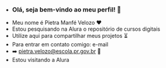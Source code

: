 - ### Olá, seja bem-vindo ao meu perfil! 💐
-  Meu nome é Pietra Manfé Velozo ❤️
- Estou pesquisando na Alura o repositório de cursos digitais
- Utilize aqui para compartilhar meus projetos ⏳
- Para entrar em contato comigo: e-mail
- ➡️ pietra.velozo@escola.pr.gov.br 📩
- Estou visitando a Alura

